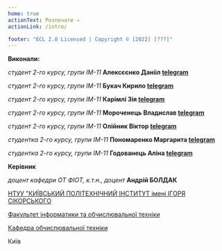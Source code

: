 ```yaml
---
home: true
actionText: Розпочати →
actionLink: /intro/

footer: "ECL 2.0 Licensed | Copyright © [2022] [???]"
---
```



**Виконали:** 

*студент 2-го курсу, групи IM-11*<span padding-right:5em></span> **Алексєєнко Данііл [telegram](https://t.me/dead_chertila)**

*студент 2-го курсу, групи IM-11*<span padding-right:5em></span> **Букач Кирило [telegram](https://t.me/llumiss)**

*студент 2-го курсу, групи IM-11*<span padding-right:5em></span> **Карімлі Зія [telegram](https://t.me/ziya_04)**

*студент 2-го курсу, групи IM-11*<span padding-right:5em></span> **Мороченець Владислав  [telegram](https://t.me/vladmoroca)**

*студент 2-го курсу, групи IM-11*<span padding-right:5em></span> **Олійник Віктор [telegram](https://t.me/VictorOliinyk)**

*студентка 2-го курсу, групи IM-11*<span padding-right:5em></span> **Пономаренко Маргарита [telegram](https://t.me/margo_ponomarenko)**

*студентка 2-го курсу, групи IM-11*<span padding-right:5em></span> **Годованець Аліна [telegram](https://t.me/alina81g)**

**Керівник**

*доцент кафедри ОТ ФІОТ, к.т.н., доцент*<span padding-right:5em></span> **Андрій БОЛДАК** 

[НТУУ "КИЇВСЬКИЙ ПОЛІТЕХНІЧНИЙ ІНСТИТУТ імені ІГОРЯ СІКОРСЬКОГО](https://kpi.ua/)

[Факультет інформатики та обчислювальної техніки](https://fiot.kpi.ua/)

[Кафедра обчислювальної техніки](https://comsys.kpi.ua/)

Київ
